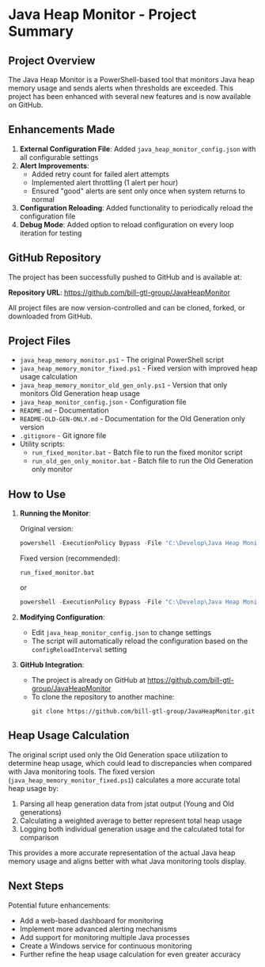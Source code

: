 # Java Heap Monitor - Project Summary

## Project Overview

The Java Heap Monitor is a PowerShell-based tool that monitors Java heap memory usage and sends alerts when thresholds are exceeded. This project has been enhanced with several new features and is now available on GitHub.

## Enhancements Made

1. **External Configuration File**: Added `java_heap_monitor_config.json` with all configurable settings
2. **Alert Improvements**:
   - Added retry count for failed alert attempts
   - Implemented alert throttling (1 alert per hour)
   - Ensured "good" alerts are sent only once when system returns to normal
3. **Configuration Reloading**: Added functionality to periodically reload the configuration file
4. **Debug Mode**: Added option to reload configuration on every loop iteration for testing

## GitHub Repository

The project has been successfully pushed to GitHub and is available at:

**Repository URL**: https://github.com/bill-gtl-group/JavaHeapMonitor

All project files are now version-controlled and can be cloned, forked, or downloaded from GitHub.


## Project Files

- `java_heap_memory_monitor.ps1` - The original PowerShell script
- `java_heap_memory_monitor_fixed.ps1` - Fixed version with improved heap usage calculation
- `java_heap_memory_monitor_old_gen_only.ps1` - Version that only monitors Old Generation heap usage
- `java_heap_monitor_config.json` - Configuration file
- `README.md` - Documentation
- `README-OLD-GEN-ONLY.md` - Documentation for the Old Generation only version
- `.gitignore` - Git ignore file
- Utility scripts:
  - `run_fixed_monitor.bat` - Batch file to run the fixed monitor script
  - `run_old_gen_only_monitor.bat` - Batch file to run the Old Generation only monitor

## How to Use

1. **Running the Monitor**:
   
   Original version:
   ```powershell
   powershell -ExecutionPolicy Bypass -File "C:\Develop\Java Heap Monitor\java_heap_memory_monitor.ps1"
   ```
   
   Fixed version (recommended):
   ```
   run_fixed_monitor.bat
   ```
   or
   ```powershell
   powershell -ExecutionPolicy Bypass -File "C:\Develop\Java Heap Monitor\java_heap_memory_monitor_fixed.ps1"
   ```

2. **Modifying Configuration**:
   - Edit `java_heap_monitor_config.json` to change settings
   - The script will automatically reload the configuration based on the `configReloadInterval` setting

3. **GitHub Integration**:
   - The project is already on GitHub at https://github.com/bill-gtl-group/JavaHeapMonitor
   - To clone the repository to another machine:
     ```
     git clone https://github.com/bill-gtl-group/JavaHeapMonitor.git
     ```

## Heap Usage Calculation

The original script used only the Old Generation space utilization to determine heap usage, which could lead to discrepancies when compared with Java monitoring tools. The fixed version (`java_heap_memory_monitor_fixed.ps1`) calculates a more accurate total heap usage by:

1. Parsing all heap generation data from jstat output (Young and Old generations)
2. Calculating a weighted average to better represent total heap usage
3. Logging both individual generation usage and the calculated total for comparison

This provides a more accurate representation of the actual Java heap memory usage and aligns better with what Java monitoring tools display.

## Next Steps

Potential future enhancements:
- Add a web-based dashboard for monitoring
- Implement more advanced alerting mechanisms
- Add support for monitoring multiple Java processes
- Create a Windows service for continuous monitoring
- Further refine the heap usage calculation for even greater accuracy
